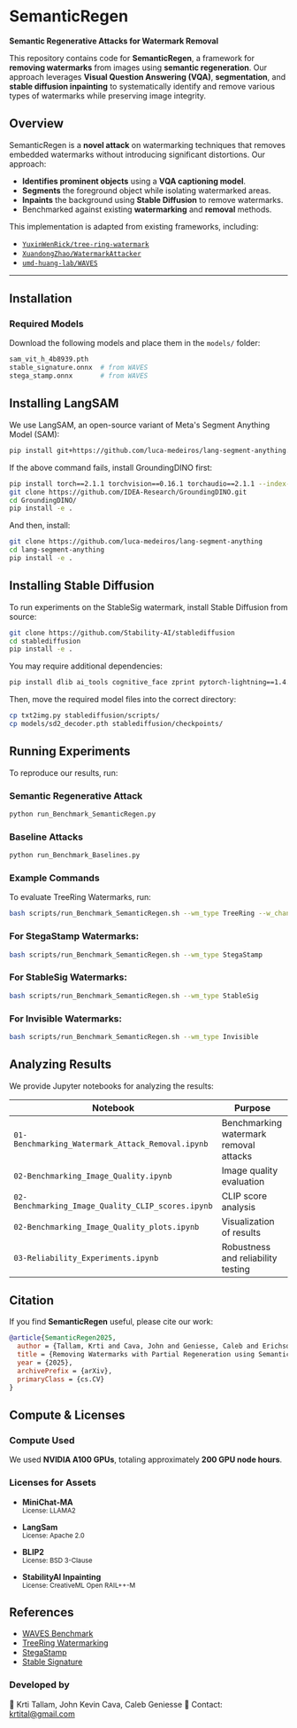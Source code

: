 # SemanticRegen
**Semantic Regenerative Attacks for Watermark Removal**

This repository contains code for **SemanticRegen**, a framework for **removing watermarks** from images using **semantic regeneration**. Our approach leverages **Visual Question Answering (VQA)**, **segmentation**, and **stable diffusion inpainting** to systematically identify and remove various types of watermarks while preserving image integrity.

## Overview
SemanticRegen is a **novel attack** on watermarking techniques that removes embedded watermarks without introducing significant distortions. Our approach:
- **Identifies prominent objects** using a **VQA captioning model**.
- **Segments** the foreground object while isolating watermarked areas.
- **Inpaints** the background using **Stable Diffusion** to remove watermarks.
- Benchmarked against existing **watermarking** and **removal** methods.

This implementation is adapted from existing frameworks, including:
- [`YuxinWenRick/tree-ring-watermark`](https://github.com/YuxinWenRick/tree-ring-watermark)
- [`XuandongZhao/WatermarkAttacker`](https://github.com/XuandongZhao/WatermarkAttacker)
- [`umd-huang-lab/WAVES`](https://github.com/umd-huang-lab/WAVES)

---

## Installation

### **Required Models**
Download the following models and place them in the `models/` folder:

```bash
sam_vit_h_4b8939.pth
stable_signature.onnx  # from WAVES
stega_stamp.onnx       # from WAVES
```
## Installing LangSAM
We use LangSAM, an open-source variant of Meta's Segment Anything Model (SAM):
```bash
pip install git+https://github.com/luca-medeiros/lang-segment-anything.git
```
If the above command fails, install GroundingDINO first:
```bash
pip install torch==2.1.1 torchvision==0.16.1 torchaudio==2.1.1 --index-url https://download.pytorch.org/whl/cu118
git clone https://github.com/IDEA-Research/GroundingDINO.git
cd GroundingDINO/
pip install -e .
```
And then, install:
```bash
git clone https://github.com/luca-medeiros/lang-segment-anything
cd lang-segment-anything
pip install -e .
```
## Installing Stable Diffusion
To run experiments on the StableSig watermark, install Stable Diffusion from source:
```bash
git clone https://github.com/Stability-AI/stablediffusion
cd stablediffusion
pip install -e .
```
You may require additional dependencies:
```bash
pip install dlib ai_tools cognitive_face zprint pytorch-lightning==1.4.2 torchmetrics==0.8.2 kornia==0.6 open-clip-torch==2.7.0
```
Then, move the required model files into the correct directory:
```bash
cp txt2img.py stablediffusion/scripts/
cp models/sd2_decoder.pth stablediffusion/checkpoints/
```

## Running Experiments
To reproduce our results, run:

### Semantic Regenerative Attack
```bash
python run_Benchmark_SemanticRegen.py
```

### Baseline Attacks
```bash
python run_Benchmark_Baselines.py
```
### Example Commands
To evaluate TreeRing Watermarks, run:

```bash
bash scripts/run_Benchmark_SemanticRegen.sh --wm_type TreeRing --w_channel 3 --w_pattern ring
```
### For StegaStamp Watermarks:
```bash
bash scripts/run_Benchmark_SemanticRegen.sh --wm_type StegaStamp
```
### For StableSig Watermarks:
```bash
bash scripts/run_Benchmark_SemanticRegen.sh --wm_type StableSig
```
### For Invisible Watermarks:
```bash
bash scripts/run_Benchmark_SemanticRegen.sh --wm_type Invisible
```
## Analyzing Results
We provide Jupyter notebooks for analyzing the results:

| Notebook                                      | Purpose                                |
|-----------------------------------------------|----------------------------------------|
| `01-Benchmarking_Watermark_Attack_Removal.ipynb`  | Benchmarking watermark removal attacks |
| `02-Benchmarking_Image_Quality.ipynb`         | Image quality evaluation               |
| `02-Benchmarking_Image_Quality_CLIP_scores.ipynb` | CLIP score analysis                    |
| `02-Benchmarking_Image_Quality_plots.ipynb`   | Visualization of results               |
| `03-Reliability_Experiments.ipynb`           | Robustness and reliability testing     |

## Citation

If you find **SemanticRegen** useful, please cite our work:

```bibtex
@article{SemanticRegen2025,
  author = {Tallam, Krti and Cava, John and Geniesse, Caleb and Erichson, Benjamin and Mahoney, Michael W.},
  title = {Removing Watermarks with Partial Regeneration using Semantic Information},
  year = {2025},
  archivePrefix = {arXiv},
  primaryClass = {cs.CV}
}
```
## Compute & Licenses

### Compute Used
We used **NVIDIA A100 GPUs**, totaling approximately **200 GPU node hours**.

### Licenses for Assets
- **MiniChat-MA**  
  <sub>License: LLAMA2</sub>

- **LangSam**  
  <sub>License: Apache 2.0</sub>

- **BLIP2**  
  <sub>License: BSD 3-Clause</sub>

- **StabilityAI Inpainting**  
  <sub>License: CreativeML Open RAIL++-M</sub>

## References

- [WAVES Benchmark](https://github.com/umd-huang-lab/WAVES)
- [TreeRing Watermarking](https://github.com/YuxinWenRick/tree-ring-watermark)
- [StegaStamp](https://github.com/tancik/StegaStamp)
- [Stable Signature](https://github.com/facebookresearch/stable_signature)


### Developed by
👤 Krti Tallam, John Kevin Cava, Caleb Geniesse
📧 Contact: krtital@gmail.com
